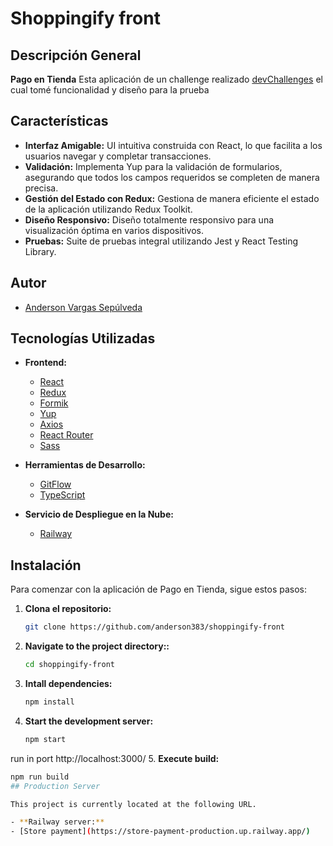 # Shoppingify front

## Descripción General

**Pago en Tienda** Esta aplicación de un challenge realizado [devChallenges](https://legacy.devchallenges.io/challenges/mGd5VpbO4JnzU6I9l96x) el cual tomé funcionalidad y diseño para la prueba

## Características

- **Interfaz Amigable:** UI intuitiva construida con React, lo que facilita a los usuarios navegar y completar transacciones.
- **Validación:** Implementa Yup para la validación de formularios, asegurando que todos los campos requeridos se completen de manera precisa.
- **Gestión del Estado con Redux:** Gestiona de manera eficiente el estado de la aplicación utilizando Redux Toolkit.
- **Diseño Responsivo:** Diseño totalmente responsivo para una visualización óptima en varios dispositivos.
- **Pruebas:** Suite de pruebas integral utilizando Jest y React Testing Library.

## Autor

- [Anderson Vargas Sepúlveda](andersonvargas383@gmail.com)

## Tecnologías Utilizadas

- **Frontend:**
  - [React](https://reactjs.org/)
  - [Redux](https://redux.js.org/)
  - [Formik](https://formik.org/)
  - [Yup](https://github.com/jquense/yup)
  - [Axios](https://axios-http.com/)
  - [React Router](https://reactrouter.com/)
  - [Sass](https://sass-lang.com/)

- **Herramientas de Desarrollo:**
  - [GitFlow](https://www.atlassian.com/es/git/tutorials/comparing-workflows/gitflow-workflow)
  - [TypeScript](https://www.typescriptlang.org/)

- **Servicio de Despliegue en la Nube:**
  - [Railway](https://railway.app/)

## Instalación

Para comenzar con la aplicación de Pago en Tienda, sigue estos pasos:

1. **Clona el repositorio:**

   ```bash
   git clone https://github.com/anderson383/shoppingify-front

2. **Navigate to the project directory::**

   ```bash
   cd shoppingify-front
3. **Intall dependencies:**

   ```bash
   npm install
4. **Start the development server:**

   ```bash
   npm start
  run in port http://localhost:3000/
5. **Execute build:**
   ```bash
   npm run build
## Production Server

This project is currently located at the following URL.

- **Railway server:**
  - [Store payment](https://store-payment-production.up.railway.app/)

